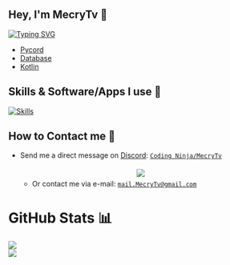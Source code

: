 ## Hey, I'm MecryTv 👋

[![Typing SVG](https://readme-typing-svg.demolab.com?font=Fira+Code&pause=1000&width=435&lines=Learning+App+Development;Discord+Bot+Developer;Word+with+Databases)](https://git.io/typing-svg)

- [Pycord](https://github.com/Pycord-Development/pycord)
- [Database](https://github.com/encode/databases)
- [Kotlin](https://github.com/JetBrains/kotlin)

## Skills & Software/Apps I use 💎

[![Skills](https://skillicons.dev/icons?i=py,sqlite,photoshop,aftereffects,premiere,illustrator,discord,github,blender,linux,vscode,kotlin)](https://github.com/MecryTv)

## How to Contact me 🔗

  - Send me a direct message on [Discord](https://discord.com): [`Coding Ninja/MecryTv`](https://discord.com/users/1059621019947634739)

    <center>
      <a href='https://discord.com/users/1059621019947634739'>
        <img src="https://discord.c99.nl/widget/theme-3/1059621019947634739.png" style='padding: 5px'>
      </a>
    </center>

    - Or contact me via e-mail: [`mail.MecryTv@gmail.com`](mailto:mail.MecryTv.com)
          
# GitHub Stats 📊
![](https://github-readme-stats.vercel.app/api?username=MecryTv&theme=blueberry&hide_border=false&include_all_commits=false&count_private=false)<br/>
![](https://github-readme-streak-stats.herokuapp.com/?user=MecryTv&theme=blueberry&hide_border=false)<br/>
